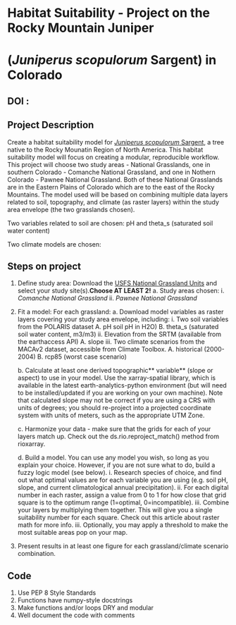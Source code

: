 # Habitat Suitability - Project on the Rocky Mountain Juniper
# (*Juniperus scopulorum* Sargent) in Colorado

## DOI :

## Project Description
Create a habitat suitability model for 
[*Juniperus scopulorum* Sargent](https://plants.usda.gov/DocumentLibrary/factsheet/pdf/fs_jusc2.pdf), 
a tree native to the Rocky Mounatin Region of North America. This habitat suitability 
model will focus on creating a modular, reproducible workflow. This project will 
choose two study areas - National Grasslands, one in southern Colorado - Comanche 
National Grassland, and one in Nothern Colorado - Pawnee National Grassland. Both 
of these National Grasslands are in the Eastern Plains of Colorado which are to 
the east of the Rocky Mountains. The model used will be based on combining multiple 
data layers related to soil, topography, and climate (as raster layers) within the 
study area envelope (the two grasslands chosen).

Two variables related to soil are chosen: pH and theta_s (saturated soil water content)

Two climate models are chosen:


## Steps on project
1. Define study area: Download the 
[USFS National Grassland Units](https://data-usfs.hub.arcgis.com/datasets/usfs::national-grassland-units-feature-layer/explore?location=38.859474%2C-103.043221%2C6.81) 
and select your study site(s).**Choose AT LEAST 2!**
    a. Study areas chosen:
        i. *Comanche National Grassland*
        ii. *Pawnee National Grassland*

2. Fit a model: For each grassland:
    a. Download model variables as raster layers covering your study area envelope, including:
        i. Two soil variables from the POLARIS dataset
            A. pH soil pH in H2O)
            B. theta_s (saturated soil water content, m3/m3)
        ii. Elevation from the SRTM (available from the earthaccess API)
            A. slope
        iii. Two climate scenarios from the MACAv2 dataset, accessible from Climate Toolbox. 
            A. historical (2000-2004)
            B. rcp85 (worst case scenario)

    b. Calculate at least one derived topographic** variable** (slope or aspect) 
    to use in your model. Use the xarray-spatial library, which is available in 
    the latest earth-analytics-python environment (but will need to be 
    installed/updated if you are working on your own machine). Note that calculated 
    slope may not be correct if you are using a CRS with units of degrees; you 
    should re-project into a projected coordinate system with units of meters, 
    such as the appropriate UTM Zone.

    c. Harmonize your data - make sure that the grids for each of your layers 
    match up. Check out the ds.rio.reproject_match() method from rioxarray.
    
    d. Build a model. You can use any model you wish, so long as you explain 
    your choice. However, if you are not sure what to do, build
    a fuzzy logic model (see below).
        i. Research species of choice, and find out what optimal values are for each 
        variable you are using (e.g. soil pH, slope, and current climatological 
        annual precipitation).
        ii. For each digital number in each raster, assign a value from 0 to 1 
        for how close that grid square is to the optimum range (1=optimal, 0=incompatible).
        iii. Combine your layers by multiplying them together. This will give you a 
        single suitability number for each square. Check out this article about raster 
        math for more info.
        iii. Optionally, you may apply a threshold to make the most suitable areas 
        pop on your map.

3. Present results in at least one figure for each grassland/climate 
scenario combination.

## Code

1. Use PEP 8 Style Standards
2. Functions have numpy-style docstrings
3. Make functions and/or loops DRY and modular
4. Well document the code with comments
